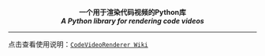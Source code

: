
<p align=center>
  <strong>
    一个用于渲染代码视频的Python库
  </strong>
  <br/>
  <strong>
    <i>A Python library for rendering code videos</i>
  </strong>
</p>

--- 

点击查看使用说明：[`CodeVideoRenderer Wiki`](https://github.com/ZhuChongjing/CodeVideoRenderer/wiki)
